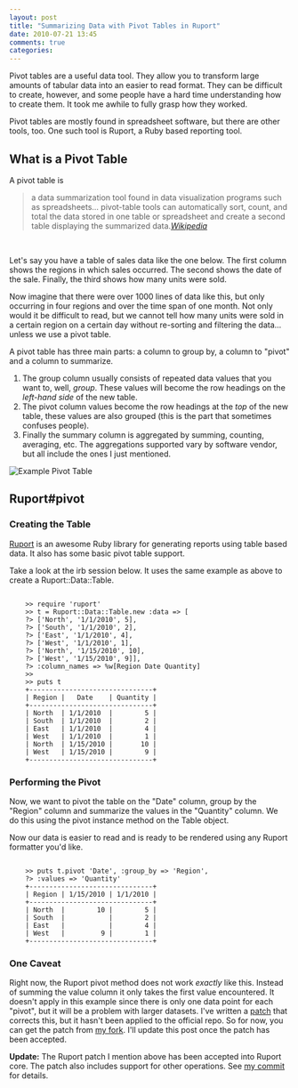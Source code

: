 ```yaml
---
layout: post
title: "Summarizing Data with Pivot Tables in Ruport"
date: 2010-07-21 13:45
comments: true
categories:
---
```

<p>Pivot tables are a useful data tool. They allow you to transform large amounts of tabular data into an easier to read format. They can be difficult to create, however, and some people have a hard time understanding how to create them. It took me awhile to fully grasp how they worked.</p>
<p>Pivot tables are mostly found in spreadsheet software, but there are other tools, too. One such tool is Ruport, a Ruby based reporting tool.</p>
<h2>What is a Pivot Table</h2>
<p>A pivot table is</p>
<blockquote>a data summarization tool found in data visualization programs such as spreadsheets... pivot-table tools can automatically sort, count, and total the data stored in one table or spreadsheet and create a second table displaying the summarized data.<cite><a href="http://en.wikipedia.org/wiki/Pivot_table">Wikipedia</a></cite></blockquote>
<p>&nbsp;</p>
<p>Let's say you have a table of sales data like the one below. The first column shows the regions in which sales occurred. The second shows the date of the sale. Finally, the third shows how many units were sold.</p>
<p>Now imagine that there were over 1000 lines of data like this, but only occurring in four regions and over the time span of one month. Not only would it be difficult to read, but we cannot tell how many units were sold in a certain region on a certain day without re-sorting and filtering the data... unless we use a pivot table.</p>
<p>A pivot table has three main parts: a column to group by, a column to "pivot" and a column to summarize.</p>
<ol>
<li>The group column usually consists of repeated data values that you want to, well, <em>group</em>. These values will become the row headings on the <em>left-hand side</em> of the new table.</li>
<li>The pivot column values become the row headings at the <em>top</em> of the new table, these values are also grouped (this is the part that sometimes confuses people).</li>
<li>Finally the summary column is aggregated by summing, counting, averaging, etc. The aggregations supported vary by software vendor, but all include the ones I just mentioned.</li>
</ol>
<img src="images/example-pivot-table.png" alt="Example Pivot Table" />
<h2>Ruport#pivot</h2>
<h3>Creating the Table</h3>
<p><a href="https://github.com/ruport/ruport">Ruport</a> is an awesome Ruby library for generating reports using table based data. It also has some basic pivot table support.</p>
<p>Take a look at the irb session below. It uses the same example as above to create a Ruport::Data::Table.</p>
<pre><code>
    &gt;&gt; require 'ruport'
    &gt;&gt; t = Ruport::Data::Table.new :data =&gt; [
    ?&gt; ['North', '1/1/2010', 5],
    ?&gt; ['South', '1/1/2010', 2],
    ?&gt; ['East', '1/1/2010', 4],
    ?&gt; ['West', '1/1/2010', 1],
    ?&gt; ['North', '1/15/2010', 10],
    ?&gt; ['West', '1/15/2010', 9]],
    ?&gt; :column_names =&gt; %w[Region Date Quantity]
    &gt;&gt;
    &gt;&gt; puts t
    +-------------------------------+
    | Region |   Date    | Quantity |
    +-------------------------------+
    | North  | 1/1/2010  |        5 |
    | South  | 1/1/2010  |        2 |
    | East   | 1/1/2010  |        4 |
    | West   | 1/1/2010  |        1 |
    | North  | 1/15/2010 |       10 |
    | West   | 1/15/2010 |        9 |
    +-------------------------------+
</code></pre>
<h3>Performing the Pivot</h3>
<p>Now, we want to pivot the table on the "Date" column, group by the "Region" column and summarize the values in the "Quantity" column. We do this using the pivot instance method on the Table object.</p>
<p>Now our data is easier to read and is ready to be rendered using any Ruport formatter you'd like.</p>
<pre><code>
    &gt;&gt; puts t.pivot 'Date', :group_by =&gt; 'Region',
    ?&gt; :values =&gt; 'Quantity'
    +-------------------------------+
    | Region | 1/15/2010 | 1/1/2010 |
    +-------------------------------+
    | North  |        10 |        5 |
    | South  |           |        2 |
    | East   |           |        4 |
    | West   |         9 |        1 |
    +-------------------------------+
</code></pre>
<h3>One Caveat</h3>
<p>Right now, the Ruport pivot method does not work <em>exactly</em> like this. Instead of summing the value column it only takes the first value encountered. It doesn't apply in this example since there is only one data point for each "pivot", but it will be a problem with larger datasets. I've written a <a href="http://github.com/bnadlerjr/ruport/commit/9fd92cd785e95bb8f04d182a34840467dd7aea96">patch</a> that corrects this, but it hasn't been applied to the official repo. So for now, you can get the patch from <a href="http://github.com/bnadlerjr/ruport">my fork</a>. I'll update this post once the patch has been accepted.</p>
<p><strong>Update:</strong> The Ruport patch I mention above has been accepted into Ruport core. The patch also includes support for other operations. See <a href="http://github.com/ruport/ruport/commit/333a43e3f8ab1e10c36edbb8ea540fb65bacad5b">my commit</a> for details.</p>
